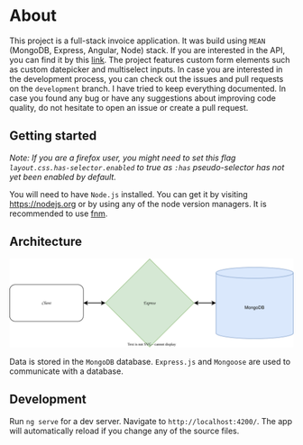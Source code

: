 # About
This project is a full-stack invoice application. It was build using `MEAN` (MongoDB, Express, Angular, Node) stack.
If you are interested in the API, you can find it by this [link](https://github.com/Glattoni/invoice-app-api). The project features custom form elements such as custom datepicker and multiselect inputs. In case you are interested in the development process, you can check out the issues and pull requests on the `development` branch. I have tried to keep everything documented. In case you found any bug or have any suggestions about improving code quality, do not hesitate to open an issue or create a pull request.

## Getting started
_Note: If you are a firefox user, you might need to set this flag `layout.css.has-selector.enabled` to true as `:has` pseudo-selector has not yet been enabled by default._

You will need to have `Node.js` installed. You can get it by visiting https://nodejs.org or by using any of the node version managers. It is recommended to use [fnm](https://github.com/Schniz/fnm).

## Architecture

<div align="center">
  <img src="./src/assets/images/architecture.svg" alt="i use arch btw">
</div>

Data is stored in the `MongoDB` database. `Express.js` and `Mongoose` are used to communicate with a database.

## Development
Run `ng serve` for a dev server. Navigate to `http://localhost:4200/`. The app will automatically reload if you change any of the source files.
